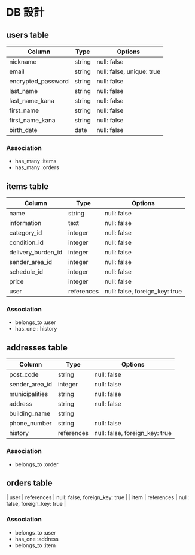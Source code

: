 # DB 設計

## users table

| Column             | Type                | Options                   |
|--------------------|---------------------|---------------------------|
| nickname           | string              | null: false               |
| email              | string              | null: false, unique: true |
| encrypted_password | string              | null: false               |
| last_name          | string              | null: false               |
| last_name_kana     | string              | null: false               |
| first_name         | string              | null: false               |
| first_name_kana    | string              | null: false               |
| birth_date         | date                | null: false               |

### Association

* has_many :items
* has_many :orders

## items table

| Column             | Type                | Options                        |
|--------------------|---------------------|--------------------------------|
| name               | string              | null: false                    |
| information        | text                | null: false                    |
| category_id        | integer             | null: false                    |
| condition_id       | integer             | null: false                    |
| delivery_burden_id | integer             | null: false                    |
| sender_area_id     | integer             | null: false                    |
| schedule_id        | integer             | null: false                    |
| price              | integer             | null: false                    |
| user               | references          | null: false, foreign_key: true |
 
### Association

- belongs_to :user
- has_one : history

## addresses table

| Column             | Type                | Options                       |
|--------------------|---------------------|-------------------------------|
| post_code          | string              | null: false                   |
| sender_area_id     | integer             | null: false                   |
| municipalities     | string              | null: false                   |
| address            | string              | null: false                   |
| building_name      | string              |                               |
| phone_number       | string              | null: false                   |
| history            | references          | null: false, foreign_key: true |

### Association

- belongs_to :order
 
## orders table
| user               | references          | null: false, foreign_key: true |
| item               | references          | null: false, foreign_key: true |

### Association
- belongs_to :user
- has_one :address
- belongs_to :item
